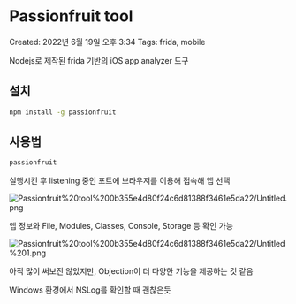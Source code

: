 # Passionfruit tool

Created: 2022년 6월 19일 오후 3:34
Tags: frida, mobile

Nodejs로 제작된 frida 기반의 iOS app analyzer 도구

## 설치

```bash
npm install -g passionfruit
```

## 사용법

```bash
passionfruit
```

실행시킨 후 listening 중인 포트에 브라우저를 이용해 접속해 앱 선택

![Passionfruit%20tool%200b355e4d80f24c6d81388f3461e5da22/Untitled.png](Passionfruit%20tool%200b355e4d80f24c6d81388f3461e5da22/Untitled.png)

앱 정보와 File, Modules, Classes, Console, Storage 등 확인 가능

![Passionfruit%20tool%200b355e4d80f24c6d81388f3461e5da22/Untitled%201.png](Passionfruit%20tool%200b355e4d80f24c6d81388f3461e5da22/Untitled%201.png)

아직 많이 써보진 않았지만, Objection이 더 다양한 기능을 제공하는 것 같음

Windows 환경에서 NSLog를 확인할 때 괜찮은듯
